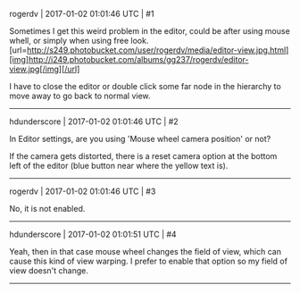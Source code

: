 rogerdv | 2017-01-02 01:01:46 UTC | #1

Sometimes I get this weird problem in the editor, could be after using mouse whell, or simply when using free look. 
[url=http://s249.photobucket.com/user/rogerdv/media/editor-view.jpg.html][img]http://i249.photobucket.com/albums/gg237/rogerdv/editor-view.jpg[/img][/url]

I have to close the editor or double click some far node in the hierarchy to move away to go back to normal view.

-------------------------

hdunderscore | 2017-01-02 01:01:46 UTC | #2

In Editor settings, are you using 'Mouse wheel camera position' or not?

If the camera gets distorted, there is a reset camera option at the bottom left of the editor (blue button near where the yellow text is).

-------------------------

rogerdv | 2017-01-02 01:01:46 UTC | #3

No, it is not enabled.

-------------------------

hdunderscore | 2017-01-02 01:01:51 UTC | #4

Yeah, then in that case mouse wheel changes the field of view, which can cause this kind of view warping. I prefer to enable that option so my field of view doesn't change.

-------------------------

